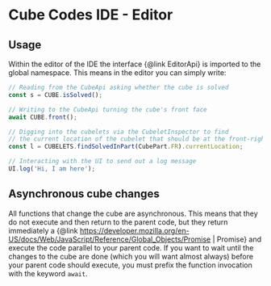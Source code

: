 # Cube Codes IDE - Editor

## Usage

Within the editor of the IDE the interface {@link EditorApi} is imported to the global namespace. This means in the editor you can simply write:

```javascript
// Reading from the CubeApi asking whether the cube is solved
const s = CUBE.isSolved();

// Writing to the CubeApi turning the cube's front face
await CUBE.front();

// Digging into the cubelets via the CubeletInspector to find
// the current location of the cubelet that should be at the front-right edge
const l = CUBELETS.findSolvedInPart(CubePart.FR).currentLocation;

// Interacting with the UI to send out a log message
UI.log('Hi, I am here');
```

## Asynchronous cube changes

All functions that change the cube are asynchronous. This means that they do not execute and then return to the parent code, but they return immediately a {@link https://developer.mozilla.org/en-US/docs/Web/JavaScript/Reference/Global_Objects/Promise | Promise} and execute the code parallel to your parent code. If you want to wait until the changes to the cube are done (which you will want almost always) before your parent code should execute, you must prefix the function invocation with the keyword `await`.